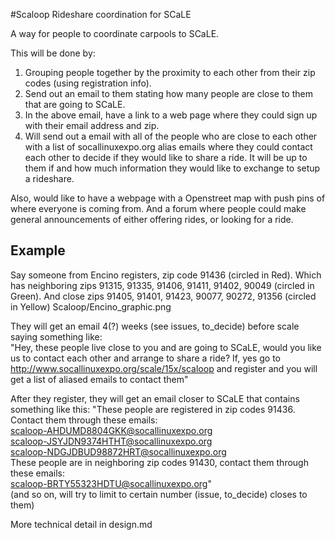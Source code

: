 #Scaloop
Rideshare coordination for SCaLE

A way for people to coordinate carpools to SCaLE.

This will be done by:
1) Grouping people together by the proximity to each other from their zip codes (using registration info).
2) Send out an email to them stating how many people are close to them that are going to SCaLE.
3) In the above email, have a link to a web page where they could sign up with their email address and zip.
4) Will send out a email with all of the people who are close to each other with a list of socallinuxexpo.org alias emails where they could contact each other to decide if they would like to share a ride. It will be up to them if and how much information they would like to exchange to setup a rideshare.

Also, would like to have a webpage with a Openstreet map with push pins of where everyone is coming from. And a forum where people could make general announcements of either offering rides, or looking for a ride.

## Example

Say someone from Encino registers, zip code 91436 (circled in Red). Which has neighboring zips 91315, 91335, 91406, 91411, 91402, 90049 (circled in Green). And close zips 91405, 91401, 91423, 90077, 90272, 91356 (circled in Yellow)
Scaloop/Encino_graphic.png 


They will get an email 4(?) weeks (see issues, to_decide)  before scale saying something like:  
"Hey, these people live close to you and are going to SCaLE, would you like us to contact each other and arrange to share a ride? If, yes go to http://www.socallinuxexpo.org/scale/15x/scaloop and register and you will get a list of aliased emails to contact them" 

After they register, they will get an email closer to SCaLE that contains something like this:
"These people are registered in zip codes 91436. Contact them through these emails:  
scaloop-AHDUMD8804GKK@socallinuxexpo.org  
scaloop-JSYJDN9374HTHT@socallinuxexpo.org  
scaloop-NDGJDBUD98872HRT@socallinuxexpo.org  
These people are in neighboring zip codes 91430, contact them through these emails:  
scaloop-BRTY55323HDTU@socallinuxexpo.org"  
(and so on, will try to limit to certain number (issue, to_decide) closes to them)


More technical detail in design.md


